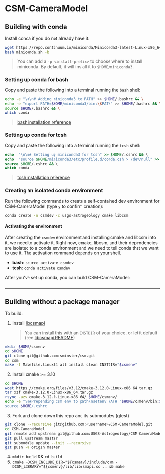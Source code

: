 # CSM-CameraModel

## Building with conda

Install conda if you do not already have it.
```bash
wget https://repo.continuum.io/miniconda/Miniconda3-latest-Linux-x86_64.sh -O miniconda.sh;
bash miniconda.sh -b
```
> You can add a `-p <install-prefix>` to choose where to install miniconda. By default, it will install it to `$HOME/miniconda3`.

### Setting up conda for bash
Copy and paste the following into a terminal running the `bash` shell:
```bash
echo -e "\n\n# Adding miniconda3 to PATH" >> $HOME/.bashrc && \
echo -e "export PATH=$HOME/miniconda3/bin:\$PATH" >> $HOME/.bashrc && \
source $HOME/.bashrc && \
which conda
```
> [bash installation reference](https://conda.io/docs/user-guide/install/linux.html "Reference to bash conda install")

### Setting up conda for tcsh
Copy and paste the following into a terminal running the `tcsh` shell:
```tcsh
echo  "\n\n# Setting up miniconda3 for tcsh" >> $HOME/.cshrc && \
echo  "source $HOME/miniconda3/etc/profile.d/conda.csh > /dev/null" >> $HOME/.cshrc && \
source $HOME/.cshrc && \
which conda
```
> [tcsh installation reference](https://github.com/ESMValGroup/ESMValTool/issues/301 "Reference to tcsh conda install")

### Creating an isolated conda environment
Run the following commands to create a self-contained dev environment for CSM-CameraModel (type `y` to confirm creation):
```bash
conda create -n csmdev -c usgs-astrogeology cmake libcsm
```

#### Activating the environment
After creating the `csmdev` environment and installing cmake and libcsm into it, we need to activate it. Right now, cmake, libcsm, and their dependencies are isolated to a conda environment and we need to tell conda that we want to use it. The activation command depends on your shell.
* **bash**: `source activate csmdev`
* **tcsh**: `conda activate csmdev`

After you've set up conda, you can build CSM-CameraModel:
```bash

```

---

## Building without a package manager
To build:

1. Install [libcsmapi](https://github.com/sminster/csm "CSM API")
    > You can install this with an `INSTDIR` of your choice, or let it default (see [libcsmapi README](https://github.com/sminster/csm/blob/master/README))
```bash
mkdir $HOME/csmenv
cd $HOME
git clone git@github.com:sminster/csm.git
cd csm
make -f Makefile.linux64 all install clean INSTDIR="$csmenv"
```
2. Install cmake >= 3.10
```bash
cd $HOME
wget https://cmake.org/files/v3.12/cmake-3.12.0-Linux-x86_64.tar.gz
tar xzf cmake-3.12.0-Linux-x86_64.tar.gz
rsync -azv cmake-3.12.0-Linux-x86_64/ $HOME/csmenv/
echo -e "\n#Prepending csm env to path\nsetenv PATH "$HOME/csmenv/bin:$PATH" >> $HOME/.cshrc
source $HOME/.cshrc
```
3. Fork and clone down this repo and its submodules (gtest)
```bash
git clone --recursive git@github.com:<username>/CSM-CameraModel.git
cd CSM-CameraModel
git remote add upstream git@github.com:USGS-Astrogeology/CSM-CameraModel.git
git pull upstream master
git submodule update --init --recursive
git push -u origin master
```
4. `mkdir build` && `cd build`
5. `cmake -DCSM_INCLUDE_DIR="${csmenv}/include/csm -DCSM_LIBRARY="${csmenv}/lib/libcsmapi.so .. && make`
